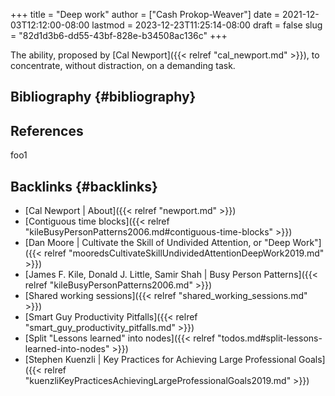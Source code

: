 +++
title = "Deep work"
author = ["Cash Prokop-Weaver"]
date = 2021-12-03T12:12:00-08:00
lastmod = 2023-12-23T11:25:14-08:00
draft = false
slug = "82d1d3b6-dd55-43bf-828e-b34508ac136c"
+++

The ability, proposed by [Cal Newport]({{< relref "cal_newport.md" >}}), to concentrate, without distraction, on a demanding task.


## Bibliography {#bibliography}

## References

<style>.csl-entry{text-indent: -1.5em; margin-left: 1.5em;}</style><div class="csl-bib-body">
</div>

foo1


## Backlinks {#backlinks}

-   [Cal Newport | About]({{< relref "newport.md" >}})
-   [Contiguous time blocks]({{< relref "kileBusyPersonPatterns2006.md#contiguous-time-blocks" >}})
-   [Dan Moore | Cultivate the Skill of Undivided Attention, or "Deep Work"]({{< relref "mooredsCultivateSkillUndividedAttentionDeepWork2019.md" >}})
-   [James F. Kile, Donald J. Little, Samir Shah | Busy Person Patterns]({{< relref "kileBusyPersonPatterns2006.md" >}})
-   [Shared working sessions]({{< relref "shared_working_sessions.md" >}})
-   [Smart Guy Productivity Pitfalls]({{< relref "smart_guy_productivity_pitfalls.md" >}})
-   [Split "Lessons learned" into nodes]({{< relref "todos.md#split-lessons-learned-into-nodes" >}})
-   [Stephen Kuenzli | Key Practices for Achieving Large Professional Goals]({{< relref "kuenzliKeyPracticesAchievingLargeProfessionalGoals2019.md" >}})
